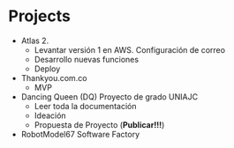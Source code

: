 # Projects
* Atlas 2.
  * Levantar versión 1 en AWS. Configuración de correo
  * Desarrollo nuevas funciones
  * Deploy
* Thankyou.com.co
  * MVP
* Dancing Queen (DQ) Proyecto de grado UNIAJC
  * Leer toda la documentación
  * Ideación
  * Propuesta de Proyecto (**Publicar!!!**)
* RobotModel67 Software Factory
